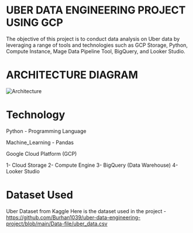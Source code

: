 # UBER DATA ENGINEERING PROJECT USING GCP
The objective of this project is to conduct data analysis on Uber data by leveraging a range of tools and technologies such as GCP Storage, Python, Compute Instance, Mage Data Pipeline Tool, BigQuery, and Looker Studio.
# ARCHITECTURE DIAGRAM
![Architecture](https://github.com/Burhan1039/uber-data-engineering-project/assets/83093158/31dd6fd1-0b6c-4bbc-bc79-9f2f4e62bcc3)
# Technology 

Python - Programming Language

Machine_Learning - Pandas

Google Cloud Platform (GCP)

1- Cloud Storage
2- Compute Engine
3- BigQuery (Data Warehouse)
4- Looker Studio

# Dataset Used
Uber Dataset from Kaggle
Here is the dataset used in the project - https://github.com/Burhan1039/uber-data-engineering-project/blob/main/Data-file/uber_data.csv  

